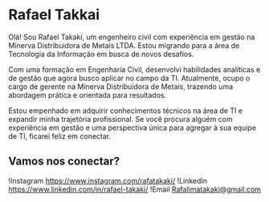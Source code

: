 # Rafael Takkai

Olá! Sou Rafael Takaki, um engenheiro civil com experiência em gestão na Minerva Distribuidora de Metais LTDA. Estou migrando para a área de Tecnologia da Informação em busca de novos desafios.

Com uma formação em Engenharia Civil, desenvolvi habilidades analíticas e de gestão que agora busco aplicar no campo da TI. Atualmente, ocupo o cargo de gerente na Minerva Distribuidora de Metais, trazendo uma abordagem prática e orientada para resultados.

Estou empenhado em adquirir conhecimentos técnicos na área de TI e expandir minha trajetória profissional. Se você procura alguém com experiência em gestão e uma perspectiva única para agregar à sua equipe de TI, ficarei feliz em conectar.


## Vamos nos conectar?
!Instagram https://www.instagram.com/rafatakaki/
!LinkedIn https://www.linkedin.com/in/rafael-takaki/
!Email Rafalimatakaki@gmail.com